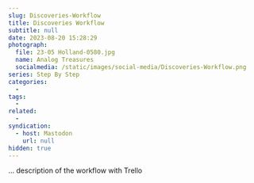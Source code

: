 ```yaml
---
slug: Discoveries-Workflow
title: Discoveries Workflow
subtitle: null
date: 2023-08-20 15:28:29
photograph:
  file: 23-05 Holland-0580.jpg
  name: Analog Treasures
  socialmedia: /static/images/social-media/Discoveries-Workflow.png
series: Step By Step
categories: 
  -
tags: 
  -
related:
  - 
syndication:
  - host: Mastodon
    url: null
hidden: true
---
```

 
 ... description of the workflow with Trello 

<!-- more -->
